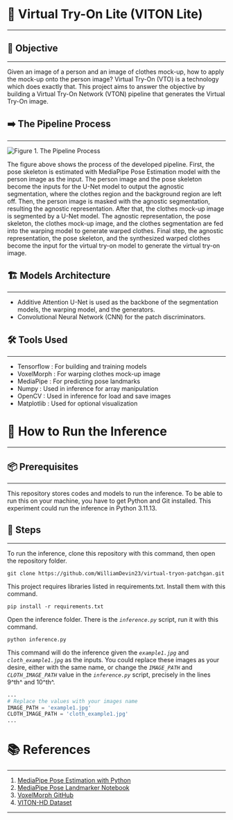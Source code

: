 # :tshirt: **Virtual Try-On Lite (VITON Lite)**

---

## :dart: **Objective**

---

Given an image of a person and an image of clothes mock-up, how to apply the mock-up onto the person image? Virtual Try-On (VTO) is a technology which does exactly that. This project aims to answer the objective by building a Virtual Try-On Network (VTON) pipeline that generates the Virtual Try-On image.

## :arrow_right: **The Pipeline Process**

---

![Figure 1. The Pipeline Process](https://drive.google.com/uc?export=view&id=1LInCagyZkMfjGIR_5UictP1jNZ1PAgjN)

The figure above shows the process of the developed pipeline. First, the pose skeleton is estimated with MediaPipe Pose Estimation model with the person image as the input. The person image and the pose skeleton become the inputs for the U-Net model to output the agnostic segmentation, where the clothes region and the background region are left off. Then, the person image is masked with the agnostic segmentation, resulting the agnostic representation. After that, the clothes mock-up image is segmented by a U-Net model. The agnostic representation, the pose skeleton, the clothes mock-up image, and the clothes segmentation are fed into the warping model to generate warped clothes. Final step, the agnostic representation, the pose skeleton, and the synthesized warped clothes become the input for the virtual try-on model to generate the virtual try-on image.

## :building_construction: **Models Architecture**

---

- Additive Attention U-Net is used as the backbone of the segmentation models, the warping model, and the generators.
- Convolutional Neural Network (CNN) for the patch discriminators.

## :hammer_and_wrench: **Tools Used**

---

- Tensorflow : For building and training models
- VoxelMorph : For warping clothes mock-up image
- MediaPipe : For predicting pose landmarks
- Numpy : Used in inference for array manipulation
- OpenCV : Used in inference for load and save images
- Matplotlib : Used for optional visualization

# :rocket: **How to Run the Inference**

---

## :package: **Prerequisites**

---

This repository stores codes and models to run the inference. To be able to run this on your machine, you have to get Python and Git installed. This experiment could run the inference in Python 3.11.13.

## :memo: **Steps**

---

To run the inference, clone this repository with this command, then open the repository folder.

```
git clone https://github.com/WilliamDevin23/virtual-tryon-patchgan.git
```

This project requires libraries listed in requirements.txt. Install them with this command.

```
pip install -r requirements.txt
```

Open the inference folder. There is the _`inference.py`_ script, run it with this command.

```
python inference.py
```

This command will do the inference given the _`example1.jpg`_ and _`cloth_example1.jpg`_ as the inputs. You could replace these images as your desire, either with the same name, or change the _`IMAGE_PATH`_ and _`CLOTH_IMAGE_PATH`_ value in the _`inference.py`_ script, precisely in the lines 9^th^ and 10^th^.

```python
...
# Replace the values with your images name
IMAGE_PATH = 'example1.jpg'
CLOTH_IMAGE_PATH = 'cloth_example1.jpg'
...
```

# :books: **References**

---

1. [MediaPipe Pose Estimation with Python](https://ai.google.dev/edge/mediapipe/solutions/vision/pose_landmarker/python)
2. [MediaPipe Pose Landmarker Notebook](https://github.com/google-ai-edge/mediapipe-samples/blob/main/examples/pose_landmarker/python/%5BMediaPipe_Python_Tasks%5D_Pose_Landmarker.ipynb)
3. [VoxelMorph GitHub](https://github.com/voxelmorph/voxelmorph)
4. [VITON-HD Dataset](https://www.kaggle.com/datasets/marquis03/high-resolution-viton-zalando-dataset/data)

---
